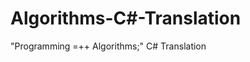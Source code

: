 Algorithms-C#-Translation
===========================

"Programming =++ Algorithms;" C# Translation
